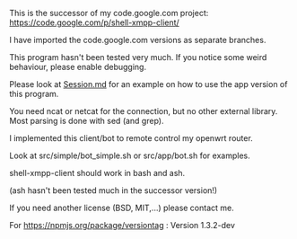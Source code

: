 This is the successor of my code.google.com project: https://code.google.com/p/shell-xmpp-client/

I have imported the code.google.com versions as separate branches.


This program hasn't been tested very much.  If you notice some weird behaviour, please enable debugging.


Please look at [Session.md](Session.md) for an example on how to use the app version of this program.


You need ncat or netcat for the connection, but no other external library. Most parsing is done with sed (and grep).


I implemented this client/bot to remote control my openwrt router.

Look at src/simple/bot_simple.sh or src/app/bot.sh for examples.


shell-xmpp-client should work in bash and ash.

(ash hasn't been tested much in the successor version!)


If you need another license (BSD, MIT,...) please contact me.


For https://npmjs.org/package/versiontag :
Version 1.3.2-dev

